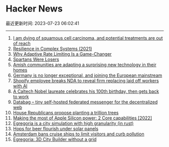 # Hacker News

最近更新时间: 2023-07-23 06:02:41

--- 
1. [I am dying of squamous cell carcinoma, and potential treatments are out of reach](https://jakeseliger.com/2023/07/22/i-am-dying-of-squamous-cell-carcinoma-and-the-treatments-that-might-save-me-are-just-out-of-reach/) 
2. [Resilience in Complex Systems (2021)](https://irhum.github.io/blog/resilientsystems/) 
3. [Why Adaptive Rate Limiting Is a Game-Changer](https://blog.fluxninja.com/blog/why-adaptive-rate-limiting-is-a-game-changer) 
4. [Spartans Were Losers](https://foreignpolicy.com/2023/07/22/sparta-popular-culture-united-states-military-bad-history/) 
5. [Amish communities are adapting a surprising new technology in their homes](https://news.yahoo.com/amish-communities-adapting-surprising-technology-123000079.html) 
6. [Germany is no longer exceptional, and joining the European mainstream](https://www.theatlantic.com/international/archive/2023/07/germany-national-identity-afd-party-political-instability/674786/) 
7. [Shopify employee breaks NDA to reveal firm replacing laid off workers with AI](https://thedeepdive.ca/shopify-employee-breaks-nda-to-reveal-firm-quietly-replacing-laid-off-workers-with-ai/) 
8. [A Caltech Nobel laureate celebrates his 100th birthday, then gets back to work](https://www.latimes.com/science/story/2023-07-21/caltech-nobel-laureate-rudy-marcus-turns-100-and-gets-back-to-work) 
9. [Databag – tiny self-hosted federated messenger for the decentralized web](https://github.com/balzack/databag) 
10. [House Republicans propose planting a trillion trees](https://apnews.com/article/climate-change-republicans-trillion-trees-01e455acce4397c0376e82bfa18b72c2) 
11. [Making the most of Apple Silicon power: 2 Core capabilities [2022]](https://eclecticlight.co/2022/10/05/making-the-most-of-apple-silicon-power-2-core-capabilities/) 
12. [Egregoria is a city simulation with high granularity (in rust)](https://github.com/Uriopass/Egregoria) 
13. [Hops for beer flourish under solar panels](https://apnews.com/article/climate-beer-solar-panels-hops-germany-ee3d00a1877837eb85053335e3b68a00) 
14. [Amsterdam bans cruise ships to limit visitors and curb pollution](https://www.bbc.com/news/world-europe-66264226) 
15. [Egregoria: 3D City Builder without a grid](https://github.com/Uriopass/Egregoria) 
